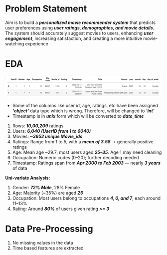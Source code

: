 # Problem Statement

Aim is to build a ***personalized movie recommender system*** that predicts user preferences using ***user ratings, demographics, and movie details.*** The system should accurately suggest movies to users, enhancing ***user engagement***, increasing satisfaction, and creating a more intuitive movie-watching experience

# EDA

<img src="Pictures/data.png" alt="Data" width="800"/> 

* Some of the columns like user id, age, ratings, etc have been assigned ***'object'*** data type which is wrong. Therefore, will be changed to ***'int'***
* Timestamp is in ***unix*** form which will be converted to ***date_time***

1. Rows: ***10,00,209*** ratings
2. Users: ***6,040 (UserID from 1 to 6040)***
3. Movies: ***~3952 unique Movie_ids***
4. Ratings: Range from 1 to 5, with a ***mean of 3.58*** → generally positive ratings
5. Age: Mean age ~29.7; most users aged ***25–35***. Age 1 may need cleaning
6. Occupation: Numeric codes (0–20); further decoding needed
7. Timestamp: Ratings span from ***Apr 2000 to Feb 2003*** — nearly ***3 years*** of data

**Uni-variate Analysis:**

1. Gender: ***72% Male***, 28% Female
2. Age: Majority (~35%) are aged ***25***
3. Occupation: Most users belong to occupations ***4, 0, and 7***, each around 11–13%
4. Rating: Around ***80%*** of users given rating ***>= 3***

# Data Pre-Processing

1. No missing values in the data
2. Time based features are extracted

